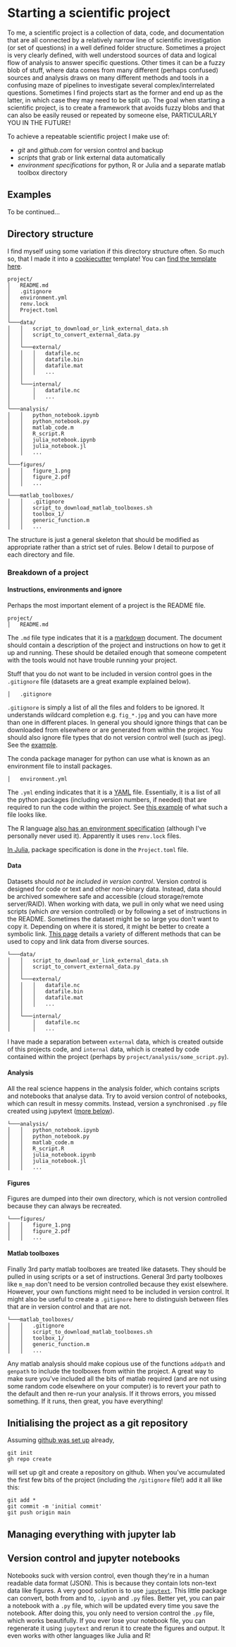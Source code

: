 # Starting a scientific project

To me, a scientific project is a collection of data, code, and documentation that are all connected by a relatively narrow line of scientific investigation (or set of questions) in a well defined folder structure. Sometimes a project is very clearly defined, with well understood sources of data and logical flow of analysis to answer specific questions. Other times it can be a fuzzy blob of stuff, where data comes from many different (perhaps confused) sources and analysis draws on many different methods and tools in a confusing maze of pipelines to investigate several complex/interrelated questions. Sometimes I find projects start as the former and end up as the latter, in which case they may need to be split up. The goal when starting a scientific project, is to create a framework that avoids fuzzy blobs and that can also be easily reused or repeated by someone else, PARTICULARLY YOU IN THE FUTURE!

To achieve a repeatable scientific project I make use of:
* *git* and *github.com* for version control and backup
* *scripts* that grab or link external data automatically
* *environment specifications* for python, R or Julia and a separate matlab toolbox directory

## Examples

To be continued... 

## Directory structure

I find myself using some variation if this directory structure often. So much so, that I made it into a [cookiecutter](https://cookiecutter.readthedocs.io) template! You can [find the template here](https://github.com/jessecusack/cookiecutter-research-project).

```
project/
│   README.md
│   .gitignore
│   environment.yml
│   renv.lock
│   Project.toml
│
└───data/
│   │   script_to_download_or_link_external_data.sh
│   │   script_to_convert_external_data.py
│   │
│   └───external/
│   │   │   datafile.nc
│   │   │   datafile.bin
│   │   │   datafile.mat
│   │   │   ...
│   │
│   └───internal/
│       │   datafile.nc
│       │   ...
│   
└───analysis/
│   │   python_notebook.ipynb
│   │   python_notebook.py
│   │   matlab_code.m
│   │   R_script.R
│   │   julia_notebook.ipynb
│   │   julia_notebook.jl
│   │   ...
│
└───figures/
│   │   figure_1.png
│   │   figure_2.pdf
│   │   ...
│
└───matlab_toolboxes/
│   │   .gitignore
│   │   script_to_download_matlab_toolboxes.sh
│   │   toolbox_1/
│   │   generic_function.m
│   │   ...
```

The structure is just a general skeleton that should be modified as appropriate rather than a strict set of rules. Below I detail to purpose of each directory and file.

### Breakdown of a project

#### Instructions, environments and ignore

Perhaps the most important element of a project is the README file.

```
project/
│   README.md
```

The `.md` file type indicates that it is a [markdown](https://www.markdownguide.org/getting-started/) document. The document should contain a description of the project and instructions on how to get it up and running. These should be detailed enough that someone competent with the tools would not have trouble running your project. 

Stuff that you do not want to be included in version control goes in the `.gitignore` file (datasets are a great example explained below).

```
│   .gitignore
```

`.gitignore` is simply a list of all the files and folders to be ignored. It understands wildcard completion e.g. `fig_*.jpg` and you can have more than one in different places. In general you should ignore things that can be downloaded from elsewhere or are generated from within the project. You should also ignore file types that do not version control well (such as jpeg). See the [example](.gitignore.example).

The conda package manager for python can use what is known as an environment file to install packages.

```
│   environment.yml
```

The `.yml` ending indicates that it is a [YAML](https://yaml.org/) file. Essentially, it is a list of all the python packages (including version numbers, if needed) that are required to run the code within the project. See [this example](environment.example.yml) of what such a file looks like. 

The R language [also has an environment specification](https://rstudio.github.io/renv/articles/renv.html) (although I've personally never used it). Apparently it uses `renv.lock` files.

[In Julia](https://pkgdocs.julialang.org/v1.6/environments/), package specification is done in the `Project.toml` file.

#### Data

Datasets should _not be included in version control_. Version control is designed for code or text and other non-binary data. Instead, data should be archived somewhere safe and accessible (cloud storage/remote server/RAID). When working with data, we pull in only what we need using scripts (which _are_ version controlled) or by following a set of instructions in the README. Sometimes the dataset might be so large you don't want to copy it. Depending on where it is stored, it might be better to create a symbolic link. [This page](get_snippets.md) details a variety of different methods that can be used to copy and link data from diverse sources. 

```
└───data/
│   │   script_to_download_or_link_external_data.sh
│   │   script_to_convert_external_data.py
│   │
│   └───external/
│   │   │   datafile.nc
│   │   │   datafile.bin
│   │   │   datafile.mat
│   │   │   ...
│   │
│   └───internal/
│       │   datafile.nc
│       │   ...
```

I have made a separation between `external` data, which is created outside of this projects code, and `internal` data, which is created by code contained within the project (perhaps by `project/analysis/some_script.py`).

#### Analysis

All the real science happens in the analysis folder, which contains scripts and notebooks that analyse data. Try to avoid version control of notebooks, which can result in messy commits. Instead, version a synchronised `.py` file created using jupytext ([more below](#Version-control-and-jupyter-notebooks)).

```
└───analysis/
│   │   python_notebook.ipynb
│   │   python_notebook.py
│   │   matlab_code.m
│   │   R_script.R
│   │   julia_notebook.ipynb
│   │   julia_notebook.jl
│   │   ...
```

#### Figures

Figures are dumped into their own directory, which is not version controlled because they can always be recreated. 

```
└───figures/
│   │   figure_1.png
│   │   figure_2.pdf
│   │   ...
```

#### Matlab toolboxes

Finally 3rd party matlab toolboxes are treated like datasets. They should be pulled in using scripts or a set of instructions. General 3rd party toolboxes like `m_map` don't need to be version controlled because they exist elsewhere. However, your own functions might need to be included in version control. It might also be useful to create a `.gitignore` here to distinguish between files that are in version control and that are not. 

```
└───matlab_toolboxes/
│   │   .gitignore
│   │   script_to_download_matlab_toolboxes.sh
│   │   toolbox_1/
│   │   generic_function.m
│   │   ...
```

Any matlab analysis should make copious use of the functions `addpath` and `genpath` to include the toolboxes from within the project. A great way to make sure you've included all the bits of matlab required (and are not using some random code elsewhere on your computer) is to revert your path to the default and then re-run your analysis. If it throws errors, you missed something. If it runs, then great, you have everything!

## Initialising the project as a git repository

Assuming [github was set up](github_setup.md) already,

    git init
    gh repo create
    
will set up git and create a repository on github. When you've accumulated the first few bits of the project (including the `/gitignore` file!) add it all like this:

    git add *
    git commit -m 'initial commit'
    git push origin main

## Managing everything with jupyter lab



## Version control and jupyter notebooks

Notebooks suck with version control, even though they're in a human readable data format (JSON). This is because they contain lots non-text data like figures. A very good solution is to use [`jupytext`](https://github.com/mwouts/jupytext). This little package can convert, both from and to, `.ipynb` and `.py` files. Better yet, you can pair a notebook with a `.py` file, which will be updated every time you save the notebook. After doing this, you only need to version control the `.py` file, which works beautifully. If you ever lose your notebook file, you can regenerate it using `jupytext` and rerun it to create the figures and output. It even works with other languages like Julia and R!
